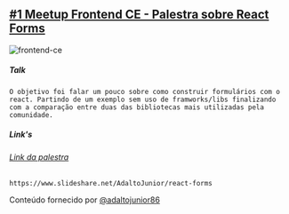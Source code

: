 ## [#1 Meetup Frontend CE - Palestra sobre React Forms](https://www.meetup.com/pt-BR/frontend-ce/)


![frontend-ce](https://secure.meetupstatic.com/photos/event/3/d/3/6/600_476355670.jpeg)


##### Talk
```
O objetivo foi falar um pouco sobre como construir formulários com o react. Partindo de um exemplo sem uso de framworks/libs finalizando com a comparação entre duas das bibliotecas mais utilizadas pela comunidade.
```

##### Link's

###### [Link da palestra](https://www.slideshare.net/AdaltoJunior/react-forms)
```
https://www.slideshare.net/AdaltoJunior/react-forms
```

Conteúdo fornecido por [@adaltojunior86](https://github.com/adaltojunior86)
